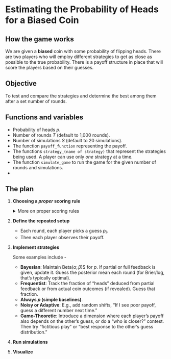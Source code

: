 # Estimating the Probability of Heads for a Biased Coin

## How the game works

We are given a **biased** coin with some probability of flipping heads. There are two players who will employ different strategies to get as close as possible to the true probability. There is a payoff structure in place that will score the players based on their guesses.

## Objective

To test and compare the strategies and determine the best among them after a set number of rounds.

## Functions and variables

- Probability of heads $p$.
- Number of rounds $T$ (default to 1,000 rounds).
- Number of simulations $S$ (default to 20 simulations).
- The function `payoff_function` representing the payoff.
- The functions `strategy_(name of strategy)` that represent the strategies being used. A player can use only _one_ strategy at a time.
- The function `simulate_game` to run the game for the given number of rounds and simulations.
-

## The plan

1. **Choosing a _proper_ scoring rule**
   <details>
   <summary>More on proper scoring rules</summary>
    A proper scoring rule is a way to score probabilistic predictions such that the expected score is maximized (or the expected error is minimized) precisely when the predicted probabilities match the true underlying probabilities. Put differently, a scoring rule is called proper if telling the truth (i.e., reporting the true probability distribution) is your best strategy in expectation.

    When predicting the probability of heads for a biased coin toss, you want a scoring rule that incentivizes you to give honest forecasts. A rule that isn’t proper can create incentives for you to systematically over- or under-state your true belief to gain more points.

    Some examples include - Brier score and log score.

    Given that $\hat{p} =$ predicted probability, $X =$ actual outcome -
    - $\text{Brier}(\hat{p}, X) = (\hat{p}-X)^2$
    - $\text{LogScore}(\hat{p}, X) = \begin{cases} ln(\hat{p}), & \text{if } X = 1 \\ ln(1-\hat{p}), & \text{if } X = 0\end{cases}$
   </details>

2. **Define the repeated setup**
     - Each round, each player picks a guess $p_i$.
     - Then each player observes their payoff.

3. **Implement strategies**

    Some examples include -

    - **Bayesian**: Maintain $\text{Beta}(\alpha,\beta$)$ for $p$. If partial or full feedback is given, update it. Guess the posterior mean each round (for Brier/log, that’s typically optimal).
    - **Frequentist**: Track the fraction of “heads” deduced from partial feedback or from actual coin outcomes (if revealed). Guess that fraction.
    - **Always $p$ (simple baselines)**.
    - **Noisy or Adaptive**: E.g., add random shifts, “If I see poor payoff, guess a different number next time.”
    - **Game-Theoretic**: Introduce a dimension where each player’s payoff also depends on the other’s guess, or do a “who is closer?” contest. Then try “fictitious play” or “best response to the other’s guess distribution.”

4. **Run simulations**
5. **Visualize**

